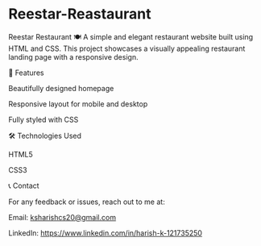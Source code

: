 # Reestar-Reastaurant
Reestar Restaurant 🍽️  A simple and elegant restaurant website built using HTML and CSS. This project showcases a visually appealing restaurant landing page with a responsive design.

📌 Features

Beautifully designed homepage

Responsive layout for mobile and desktop

Fully styled with CSS

🛠️ Technologies Used

HTML5

CSS3


📞 Contact

For any feedback or issues, reach out to me at:

Email: ksharishcs20@gmail.com

LinkedIn: https://www.linkedin.com/in/harish-k-121735250
